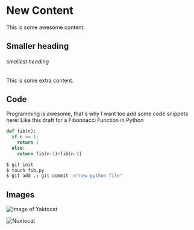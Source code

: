 # New Content

This is some awesome content.

## Smaller heading

###### smallest heading

This is some extra content.

## Code
Programming is awesome, that's why I want too add some code snippets here:
Like this draft for a Fibonnacci Function in Python

```python
def fib(n):
  if n == 1:
    return 1
  else:
    return fib(n-1)+fib(n-2)
```

```bash
$ git init
$ touch fib.py
$ git add .; git commit -m"new python file"
```

## Images

![Image of Yaktocat](https://octodex.github.com/images/yaktocat.png)

![Nuxtocat](https://octodex.github.com/images/nuxtocat.png)
